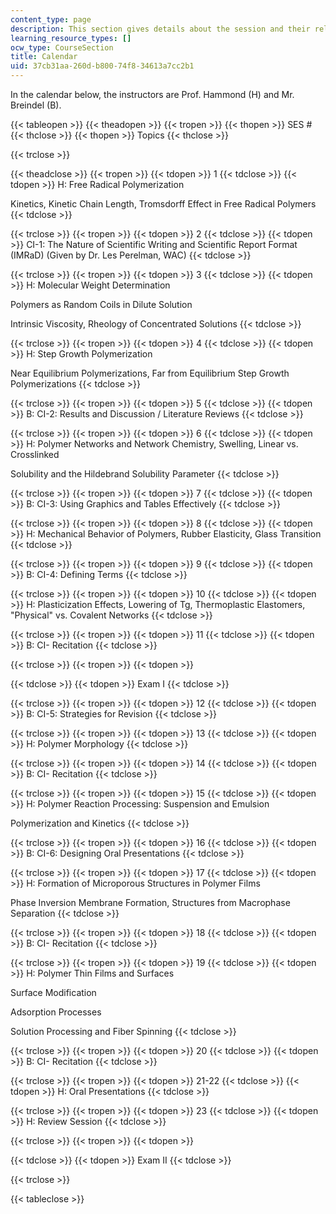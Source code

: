 ```yaml
---
content_type: page
description: This section gives details about the session and their related topics.
learning_resource_types: []
ocw_type: CourseSection
title: Calendar
uid: 37cb31aa-260d-b800-74f8-34613a7cc2b1
---
```


In the calendar below, the instructors are Prof. Hammond (H) and Mr. Breindel (B).

{{< tableopen >}}
{{< theadopen >}}
{{< tropen >}}
{{< thopen >}}
SES #
{{< thclose >}}
{{< thopen >}}
Topics
{{< thclose >}}

{{< trclose >}}

{{< theadclose >}}
{{< tropen >}}
{{< tdopen >}}
1
{{< tdclose >}}
{{< tdopen >}}
H: Free Radical Polymerization  
  
Kinetics, Kinetic Chain Length, Tromsdorff Effect in Free Radical Polymers
{{< tdclose >}}

{{< trclose >}}
{{< tropen >}}
{{< tdopen >}}
2
{{< tdclose >}}
{{< tdopen >}}
CI-1: The Nature of Scientific Writing and Scientific Report Format (IMRaD) (Given by Dr. Les Perelman, WAC)
{{< tdclose >}}

{{< trclose >}}
{{< tropen >}}
{{< tdopen >}}
3
{{< tdclose >}}
{{< tdopen >}}
H: Molecular Weight Determination  
  
Polymers as Random Coils in Dilute Solution  
  
Intrinsic Viscosity, Rheology of Concentrated Solutions
{{< tdclose >}}

{{< trclose >}}
{{< tropen >}}
{{< tdopen >}}
4
{{< tdclose >}}
{{< tdopen >}}
H: Step Growth Polymerization  
  
Near Equilibrium Polymerizations, Far from Equilibrium Step Growth Polymerizations
{{< tdclose >}}

{{< trclose >}}
{{< tropen >}}
{{< tdopen >}}
5
{{< tdclose >}}
{{< tdopen >}}
B: CI-2: Results and Discussion / Literature Reviews
{{< tdclose >}}

{{< trclose >}}
{{< tropen >}}
{{< tdopen >}}
6
{{< tdclose >}}
{{< tdopen >}}
H: Polymer Networks and Network Chemistry, Swelling, Linear vs. Crosslinked  
  
Solubility and the Hildebrand Solubility Parameter
{{< tdclose >}}

{{< trclose >}}
{{< tropen >}}
{{< tdopen >}}
7
{{< tdclose >}}
{{< tdopen >}}
B: CI-3: Using Graphics and Tables Effectively
{{< tdclose >}}

{{< trclose >}}
{{< tropen >}}
{{< tdopen >}}
8
{{< tdclose >}}
{{< tdopen >}}
H: Mechanical Behavior of Polymers, Rubber Elasticity, Glass Transition
{{< tdclose >}}

{{< trclose >}}
{{< tropen >}}
{{< tdopen >}}
9
{{< tdclose >}}
{{< tdopen >}}
B: CI-4: Defining Terms
{{< tdclose >}}

{{< trclose >}}
{{< tropen >}}
{{< tdopen >}}
10
{{< tdclose >}}
{{< tdopen >}}
H: Plasticization Effects, Lowering of Tg, Thermoplastic Elastomers, "Physical" vs. Covalent Networks
{{< tdclose >}}

{{< trclose >}}
{{< tropen >}}
{{< tdopen >}}
11
{{< tdclose >}}
{{< tdopen >}}
B: CI- Recitation
{{< tdclose >}}

{{< trclose >}}
{{< tropen >}}
{{< tdopen >}}

{{< tdclose >}}
{{< tdopen >}}
Exam I
{{< tdclose >}}

{{< trclose >}}
{{< tropen >}}
{{< tdopen >}}
12
{{< tdclose >}}
{{< tdopen >}}
B: CI-5: Strategies for Revision
{{< tdclose >}}

{{< trclose >}}
{{< tropen >}}
{{< tdopen >}}
13
{{< tdclose >}}
{{< tdopen >}}
H: Polymer Morphology
{{< tdclose >}}

{{< trclose >}}
{{< tropen >}}
{{< tdopen >}}
14
{{< tdclose >}}
{{< tdopen >}}
B: CI- Recitation
{{< tdclose >}}

{{< trclose >}}
{{< tropen >}}
{{< tdopen >}}
15
{{< tdclose >}}
{{< tdopen >}}
H: Polymer Reaction Processing: Suspension and Emulsion  
  
Polymerization and Kinetics
{{< tdclose >}}

{{< trclose >}}
{{< tropen >}}
{{< tdopen >}}
16
{{< tdclose >}}
{{< tdopen >}}
B: CI-6: Designing Oral Presentations
{{< tdclose >}}

{{< trclose >}}
{{< tropen >}}
{{< tdopen >}}
17
{{< tdclose >}}
{{< tdopen >}}
H: Formation of Microporous Structures in Polymer Films  
  
Phase Inversion Membrane Formation, Structures from Macrophase Separation
{{< tdclose >}}

{{< trclose >}}
{{< tropen >}}
{{< tdopen >}}
18
{{< tdclose >}}
{{< tdopen >}}
B: CI- Recitation
{{< tdclose >}}

{{< trclose >}}
{{< tropen >}}
{{< tdopen >}}
19
{{< tdclose >}}
{{< tdopen >}}
H: Polymer Thin Films and Surfaces  
  
Surface Modification  
  
Adsorption Processes  
  
Solution Processing and Fiber Spinning
{{< tdclose >}}

{{< trclose >}}
{{< tropen >}}
{{< tdopen >}}
20
{{< tdclose >}}
{{< tdopen >}}
B: CI- Recitation
{{< tdclose >}}

{{< trclose >}}
{{< tropen >}}
{{< tdopen >}}
21-22
{{< tdclose >}}
{{< tdopen >}}
H: Oral Presentations
{{< tdclose >}}

{{< trclose >}}
{{< tropen >}}
{{< tdopen >}}
23
{{< tdclose >}}
{{< tdopen >}}
H: Review Session
{{< tdclose >}}

{{< trclose >}}
{{< tropen >}}
{{< tdopen >}}

{{< tdclose >}}
{{< tdopen >}}
Exam II
{{< tdclose >}}

{{< trclose >}}

{{< tableclose >}}